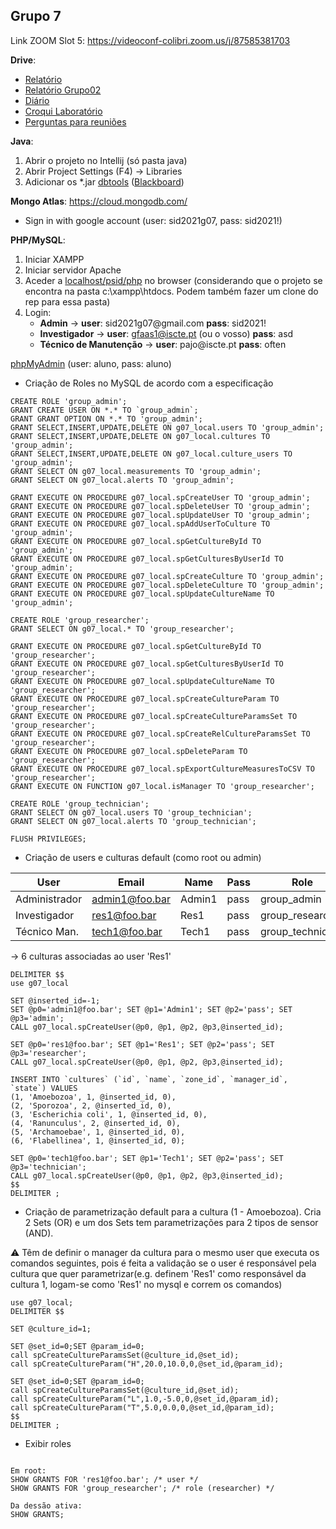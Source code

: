 ## Grupo 7
Link ZOOM Slot 5: https://videoconf-colibri.zoom.us/j/87585381703

**Drive**:<br/>
- [Relatório](https://docs.google.com/document/d/1F14r7k54XJ3Kmzq6IZxJsG_Xur3vkzZY/edit)<br/>
- [Relatório Grupo02](https://docs.google.com/document/d/1SCfdpyMIYwfB00AgGP9rdt_9Ycls6vsEastxUZjk_HM/edit?usp=sharing)
- [Diário](https://docs.google.com/spreadsheets/d/1HMAvvbRs9QXDj8qZwiOb9Uf7KmsjCt36/edit)<br/>
- [Croqui Laboratório](https://docs.google.com/document/d/1Lv8bhDtPm4bYxZKTBfCdPttEHuGRpBRA/edit)<br/>
- [Perguntas para reuniões](https://docs.google.com/document/d/1m1g19S2wEBp_5jOAlmTetTr329ICJ58XwlmQ7cQJcI4/edit?usp=sharing)<br/>

**Java**:
1. Abrir o projeto no Intellij (só pasta java)
2. Abrir Project Settings (F4) -> Libraries
3. Adicionar os *.jar [dbtools](https://drive.google.com/drive/folders/1EONx7NXCGDmnfU55PpnrQfEw2xk_ei0T?usp=sharing) ([Blackboard](https://e-learning.iscte-iul.pt/webapps/blackboard/content/listContent.jsp?course_id=_13125_1&content_id=_120562_1))

**Mongo Atlas**: https://cloud.mongodb.com/ <br/> 
 - Sign in with google account (user: sid2021g07, pass: sid2021!)

**PHP/MySQL**:<br/>
1. Iniciar XAMPP
2. Iniciar servidor Apache
3. Aceder a [localhost/psid/php](http://localhost/psid/php) no browser (considerando que o projeto se encontra na pasta c:\xampp\htdocs. Podem também fazer um clone do rep para essa pasta)
4. Login:
    * **Admin** -> **user**: sid2021g07\@gmail<span>.</span>com **pass**: sid2021!
    * **Investigador** -> **user**: gfaas1@iscte.pt (ou o vosso) **pass**: asd
    * **Técnico de Manutenção** -> **user**: pajo@iscte<span>.</span>pt **pass**: often

[phpMyAdmin](http://194.210.86.10/phpmyadmin/db_structure.php?server=1&db=aluno_g07) (user: aluno, pass: aluno)
- Criação de Roles no MySQL de acordo com a especificação
```mysql
CREATE ROLE 'group_admin';
GRANT CREATE USER ON *.* TO `group_admin`;
GRANT GRANT OPTION ON *.* TO 'group_admin';
GRANT SELECT,INSERT,UPDATE,DELETE ON g07_local.users TO 'group_admin';
GRANT SELECT,INSERT,UPDATE,DELETE ON g07_local.cultures TO 'group_admin';
GRANT SELECT,INSERT,UPDATE,DELETE ON g07_local.culture_users TO 'group_admin';
GRANT SELECT ON g07_local.measurements TO 'group_admin';
GRANT SELECT ON g07_local.alerts TO 'group_admin';

GRANT EXECUTE ON PROCEDURE g07_local.spCreateUser TO 'group_admin';
GRANT EXECUTE ON PROCEDURE g07_local.spDeleteUser TO 'group_admin';
GRANT EXECUTE ON PROCEDURE g07_local.spUpdateUser TO 'group_admin';
GRANT EXECUTE ON PROCEDURE g07_local.spAddUserToCulture TO 'group_admin';
GRANT EXECUTE ON PROCEDURE g07_local.spGetCultureById TO 'group_admin';
GRANT EXECUTE ON PROCEDURE g07_local.spGetCulturesByUserId TO 'group_admin';
GRANT EXECUTE ON PROCEDURE g07_local.spCreateCulture TO 'group_admin';
GRANT EXECUTE ON PROCEDURE g07_local.spDeleteCulture TO 'group_admin';
GRANT EXECUTE ON PROCEDURE g07_local.spUpdateCultureName TO 'group_admin';

CREATE ROLE 'group_researcher';
GRANT SELECT ON g07_local.* TO 'group_researcher';

GRANT EXECUTE ON PROCEDURE g07_local.spGetCultureById TO 'group_researcher';
GRANT EXECUTE ON PROCEDURE g07_local.spGetCulturesByUserId TO 'group_researcher';
GRANT EXECUTE ON PROCEDURE g07_local.spUpdateCultureName TO 'group_researcher';
GRANT EXECUTE ON PROCEDURE g07_local.spCreateCultureParam TO 'group_researcher';
GRANT EXECUTE ON PROCEDURE g07_local.spCreateCultureParamsSet TO 'group_researcher';
GRANT EXECUTE ON PROCEDURE g07_local.spCreateRelCultureParamsSet TO 'group_researcher';
GRANT EXECUTE ON PROCEDURE g07_local.spDeleteParam TO 'group_researcher';
GRANT EXECUTE ON PROCEDURE g07_local.spExportCultureMeasuresToCSV TO 'group_researcher';
GRANT EXECUTE ON FUNCTION g07_local.isManager TO 'group_researcher';

CREATE ROLE 'group_technician';
GRANT SELECT ON g07_local.users TO 'group_technician';
GRANT SELECT ON g07_local.alerts TO 'group_technician';

FLUSH PRIVILEGES;
```
- Criação de users e culturas default (como root ou admin) 

|User          |Email          |Name   |Pass |Role             | 
|--------------|---------------|-------|-----|-----------------| 
|Administrador |admin1@foo.bar |Admin1 |pass |group_admin      | 
|Investigador  |res1@foo.bar   |Res1   |pass |group_researcher | 
|Técnico Man.  |tech1@foo.bar  |Tech1  |pass |group_technician | 

-> 6 culturas associadas ao user 'Res1'

```mysql
DELIMITER $$
use g07_local

SET @inserted_id=-1;
SET @p0='admin1@foo.bar'; SET @p1='Admin1'; SET @p2='pass'; SET @p3='admin';  
CALL g07_local.spCreateUser(@p0, @p1, @p2, @p3,@inserted_id);

SET @p0='res1@foo.bar'; SET @p1='Res1'; SET @p2='pass'; SET @p3='researcher'; 
CALL g07_local.spCreateUser(@p0, @p1, @p2, @p3,@inserted_id);

INSERT INTO `cultures` (`id`, `name`, `zone_id`, `manager_id`, `state`) VALUES
(1, 'Amoebozoa', 1, @inserted_id, 0),
(2, 'Sporozoa', 2, @inserted_id, 0),
(3, 'Escherichia coli', 1, @inserted_id, 0),
(4, 'Ranunculus', 2, @inserted_id, 0),
(5, 'Archamoebae', 1, @inserted_id, 0),
(6, 'Flabellinea', 1, @inserted_id, 0);

SET @p0='tech1@foo.bar'; SET @p1='Tech1'; SET @p2='pass'; SET @p3='technician'; 
CALL g07_local.spCreateUser(@p0, @p1, @p2, @p3,@inserted_id);
$$
DELIMITER ;
```

- Criação de parametrização default para a cultura (1 - Amoebozoa). Cria 2 Sets (OR) e um dos Sets tem parametrizações para 2 tipos de sensor (AND).
 
:warning: Têm de definir o manager da cultura para o mesmo user que executa os comandos seguintes, pois é feita a validação se o user é responsável pela cultura que quer parametrizar(e.g. definem 'Res1' como responsável da cultura 1, logam-se como 'Res1' no mysql e correm os comandos)  
```mysql
use g07_local;
DELIMITER $$

SET @culture_id=1;

SET @set_id=0;SET @param_id=0; 
call spCreateCultureParamsSet(@culture_id,@set_id); 
call spCreateCultureParam("H",20.0,10.0,0,@set_id,@param_id);

SET @set_id=0;SET @param_id=0; 
call spCreateCultureParamsSet(@culture_id,@set_id);
call spCreateCultureParam("L",1.0,-5.0,0,@set_id,@param_id);
call spCreateCultureParam("T",5.0,0.0,0,@set_id,@param_id);
$$
DELIMITER ;
```

- Exibir roles
```mysql

Em root:
SHOW GRANTS FOR 'res1@foo.bar'; /* user */
SHOW GRANTS FOR 'group_researcher'; /* role (researcher) */

Da dessão ativa:
SHOW GRANTS;
```
